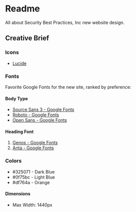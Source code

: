 # Readme

All about Security Best Practices, Inc new website design.

## Creative Brief

### Icons

- [Lucide](https://lucide.dev/)

### Fonts

Favorite Google Fonts for the new site, ranked by preference:

#### Body Type

- [Source Sans 3 - Google Fonts](https://fonts.google.com/specimen/Source+Sans+3)
- [Roboto - Google Fonts](https://fonts.google.com/specimen/Roboto)
- [Open Sans - Google Fonts](https://fonts.google.com/specimen/Open+Sans)

#### Heading Font 

1. [Genos - Google Fonts](https://fonts.google.com/specimen/Genos)
2. [Anta - Google Fonts](https://fonts.google.com/specimen/Anta?query=anta)

### Colors

- #325071 - Dark Blue
- #0f75bc - Light Blue
- #df764a - Orange

#### Dimensions

- Max Width: 1440px